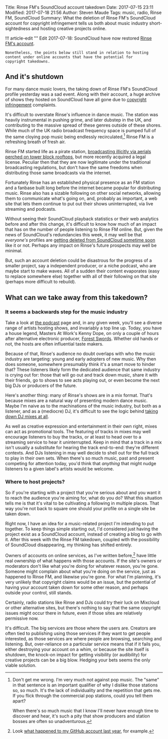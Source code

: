 Title: Rinse FM's SoundCloud account takedown
Date: 2017-07-15 23:11
Modified: 2017-07-18 21:56
Author: Steven Maude
Tags: music, radio, Rinse FM, SoundCloud
Summary: What the deletion of Rinse FM's SoundCloud account for
         copyright infringement tells us both about music industry
         short-sightedness and hosting creative projects online.

!!! article-edit ""
    Edit 2017-07-18: SoundCloud have now restored [Rinse FM's
    account](https://twitter.com/geeneus/status/887050524067061760).

    Nonetheless, the points below still stand in relation to hosting
    content under online accounts that have the potential for
    copyright takedowns.

## And it's shutdown

For many dance music lovers, the taking down of Rinse FM's SoundCloud
profile yesterday was a sad event. Along with their account, a huge
archive of shows they hosted on SoundCloud have all gone due to
[copyright
infringement](https://twitter.com/geeneus/status/885984092449366021)
complaints.

It's difficult to overstate Rinse's influence in dance music. The
station was heavily instrumental in pushing grime, and later dubstep in
the UK, and contributing to the massive spread of these genres outside
of these shores. While much of the UK radio broadcast frequency space is
pumped full of the same cloying pop music being endlessly
recirculated,[^1] Rinse FM is a refreshing breath of fresh air.

Rinse FM started life as a pirate station, [broadcasting illicitly via
aerials perched on tower block
rooftops](https://www.theguardian.com/media/2012/sep/30/rinse-fm-former-pirate-station-18-birthday),
but more recently acquired a legal license. Peculiar then that they are
now legitimate under the traditional broadcasting regulations, but don't
have the same freedoms when distributing those same broadcasts via the
internet.

Fortunately Rinse has an established physical presence as an FM station
and a fanbase built long before the internet became popular for
distributing music. Rinse also has a sizable following on other social
networks, allowing them to communicate what's going on, and, probably as
important, a web site that lets them continue to put out their shows
uninterrupted, via live streaming and podcasts.

Without seeing their SoundCloud playback statistics or their web
analytics before and after this change, it's difficult to know how much
of an impact that has on the number of people listening to Rinse FM
online. But, given the news of SoundCloud's redundancies this week, it
may well be that *everyone's* profiles are [getting deleted from
SoundCloud sometime
soon](https://techcrunch.com/2017/07/12/soundshroud/) like it or not.
Perhaps any impact on Rinse's future prospects may well be minimal.

But, such an account deletion could be disastrous for the progress of a
smaller project, say a independent producer, or a niche podcast, who are
maybe start to make waves. All of a sudden their content evaporates
(easy to replace somewhere else) together with all of their following on
that site (perhaps more difficult to rebuild).

## What can we take away from this takedown?

### It seems a backwards step for the music industry

Take a look at [the podcast](http://rinse.fm/podcasts/) page and, in any
given week, you'll see a diverse range of artists hosting shows, and
invariably a top line up. Today, you have a house legend, Masters At
Work's Kenny Dope, on only a couple of hours after alternative
electronic producer, [Forest
Swords](https://forestswords.bandcamp.com/). Whether old hands or not,
the hosts are often influential taste makers.

Because of that, Rinse's audience no doubt overlaps with who the music
industry are targeting: young and early adopters of new music. Why then
does someone, somewhere presumably think it's a smart move to hinder
that?  These listeners likely form the dedicated audience that same
industry is crying out for: those that will go out and track down music,
share it with their friends, go to shows to see acts playing out, or
even become the next big DJs or producers of the future.

Here's another thing: many of Rinse's shows are in a mix format. That's
because mixes are a natural way of presenting modern dance music. Maybe
I'm naive as to the machinations of the music industry, but both as a
listener, and as a (mediocre) DJ, it's difficult to see the logic behind
[taking down DJ mixes at
all](http://djtechtools.com/2017/06/15/drake-hate-dj-mixes-soundcloud-copyright-strikes-vs-dj-mixes/).

As well as creative expression and entertainment in their own right,
mixes can act as promotional tools. The featuring of tracks in mixes may
well encourage listeners to buy the tracks, or at least to head over to
a streaming service to hear it uninterrupted. Keep in mind that a track
in a mix isn't usually a substitute for hearing the track end-to-end:
they're different contexts. And DJs listening in may well decide to
shell out for the full track to play in their own sets. When there's so
much music, past and present competing for attention today, you'd think
that *anything* that might nudge listeners to a given label's artists
would be welcome.

### Where to host projects?

So if you're starting with a project that you're serious about and you
want it to reach the audience you're aiming for, what do you do? What
this situation tells me is that it's vital to be cultivating a following
in multiple places. That way you're not back to square one should your
profile on a single site be taken down.

Right now, I have an idea for a music-related project I'm intending to
put together. To keep things simple starting out, I'd considered just
having the project exist as a SoundCloud account, instead of creating a
blog to go with it. After this week with the Rinse FM takedown, coupled
with the possibility of SoundCloud disappearing, my thinking has shifted
entirely.

Owners of accounts on online services, as I've written before,[^2] have
little real ownership of what happens with those accounts. If the site's
owners or moderators don't like what you're doing for whatever reason,
you're gone. Someone might complain about what you're doing on the
service, just as happened to Rinse FM, and likewise you're gone. For
what I'm planning, it's very unlikely that copyright claims would be an
issue, but the potential of having your account taken down for some
other reason, and perhaps outside your control, still stands. 

Certainly, radio stations like Rinse and DJs could try their luck on
Mixcloud or other alternative sites, but there's nothing to say that the
same copyright issues might occur there in future, even if those sites
are relatively permissive now.

It's difficult. The big services are those where the users are. Creators
are often tied to publishing using those services if they want to get
people interested, as those services are where people are browsing,
searching and listening. But, over-reliance on a particular service
means that if it fails you, either destroying your account on a whim, or
because the site itself is shutdown, the knock-on impact for getting
visibility (or audibility) for creative projects can be a big blow.
Hedging your bets seems the only viable solution.

[^1]: Don't get me wrong. I'm very much not against pop music. The
      "same" in that sentence is an important qualifier of why I
      dislike those stations so, so much. It's the lack of individuality
      and the repetition that gets me. If you flick through the
      commercial pop stations, could you tell them apart?

      When there's so much music that I know I'll never have enough time
      to discover and hear, it's such a pity that show producers and
      station bosses are often so unadventurous.

[^2]: Look [what happened to my GitHub account last year]({filename}../2016/github-human-detection.md),
      for example.
